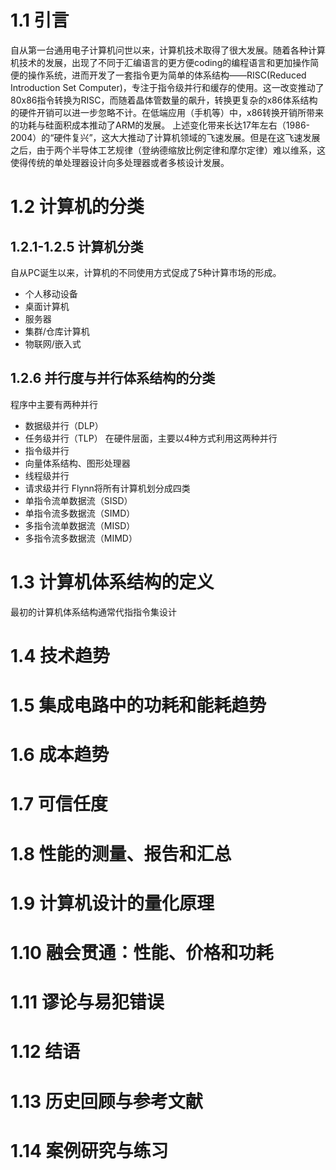 # 1.1 引言
自从第一台通用电子计算机问世以来，计算机技术取得了很大发展。随着各种计算机技术的发展，出现了不同于汇编语言的更方便coding的编程语言和更加操作简便的操作系统，进而开发了一套指令更为简单的体系结构——RISC(Reduced Introduction Set Computer)，专注于指令级并行和缓存的使用。这一改变推动了80x86指令转换为RISC，而随着晶体管数量的飙升，转换更复杂的x86体系结构的硬件开销可以进一步忽略不计。在低端应用（手机等）中，x86转换开销所带来的功耗与硅面积成本推动了ARM的发展。
上述变化带来长达17年左右（1986-2004）的“硬件复兴”，这大大推动了计算机领域的飞速发展。但是在这飞速发展之后，由于两个半导体工艺规律（登纳德缩放比例定律和摩尔定律）难以维系，这使得传统的单处理器设计向多处理器或者多核设计发展。

# 1.2 计算机的分类
## 1.2.1-1.2.5 计算机分类
自从PC诞生以来，计算机的不同使用方式促成了5种计算市场的形成。
- 个人移动设备
- 桌面计算机
- 服务器
- 集群/仓库计算机
- 物联网/嵌入式
## 1.2.6 并行度与并行体系结构的分类
程序中主要有两种并行
- 数据级并行（DLP）
- 任务级并行（TLP）
在硬件层面，主要以4种方式利用这两种并行
- 指令级并行
- 向量体系结构、图形处理器
- 线程级并行
- 请求级并行
Flynn将所有计算机划分成四类
- 单指令流单数据流（SISD）
- 单指令流多数据流（SIMD）
- 多指令流单数据流（MISD）
- 多指令流多数据流（MIMD）
# 1.3 计算机体系结构的定义
最初的计算机体系结构通常代指指令集设计

# 1.4 技术趋势
# 1.5 集成电路中的功耗和能耗趋势
# 1.6 成本趋势
# 1.7 可信任度
# 1.8 性能的测量、报告和汇总
# 1.9 计算机设计的量化原理
# 1.10 融会贯通：性能、价格和功耗
# 1.11 谬论与易犯错误
# 1.12 结语
# 1.13 历史回顾与参考文献
# 1.14 案例研究与练习